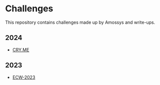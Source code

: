 # Challenges

This repository contains challenges made up by Amossys and write-ups.

## 2024

- [CRY.ME](./CRY.ME/)

## 2023

- [ECW-2023](./ECW-2023/)